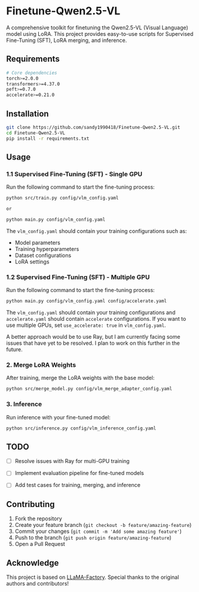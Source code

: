 # Finetune-Qwen2.5-VL

A comprehensive toolkit for finetuning the Qwen2.5-VL (Visual Language) model using LoRA. This project provides easy-to-use scripts for Supervised Fine-Tuning (SFT), LoRA merging, and inference.

## Requirements

```bash
# Core dependencies
torch>=2.0.0
transformers>=4.37.0
peft>=0.7.0
accelerate>=0.21.0
```

## Installation

```bash
git clone https://github.com/sandy1990418/Finetune-Qwen2.5-VL.git
cd Finetune-Qwen2.5-VL
pip install -r requirements.txt
```

## Usage

### 1.1 Supervised Fine-Tuning (SFT) - Single GPU

Run the following command to start the fine-tuning process:

```bash
python src/train.py config/vlm_config.yaml

or

python main.py config/vlm_config.yaml
```

The `vlm_config.yaml` should contain your training configurations such as:
- Model parameters
- Training hyperparameters
- Dataset configurations
- LoRA settings

### 1.2 Supervised Fine-Tuning (SFT) - Multiple GPU

Run the following command to start the fine-tuning process:

```bash
python main.py config/vlm_config.yaml config/accelerate.yaml
```

The `vlm_config.yaml` should contain your training configurations and  `accelerate.yaml` should contain `accelerate` configurations. If you want to use multiple GPUs, set `use_accelerate: true` in `vlm_config.yaml`.

A better approach would be to use Ray, but I am currently facing some issues that have yet to be resolved. I plan to work on this further in the future.

### 2. Merge LoRA Weights

After training, merge the LoRA weights with the base model:

```bash
python src/merge_model.py config/vlm_merge_adapter_config.yaml
```

### 3. Inference

Run inference with your fine-tuned model:

```bash
python src/inference.py config/vlm_inference_config.yaml
```

## TODO
- [ ] Resolve issues with Ray for multi-GPU training
- [ ] Implement evaluation pipeline for fine-tuned models  
- [ ] Add test cases for training, merging, and inference  


## Contributing

1. Fork the repository
2. Create your feature branch (`git checkout -b feature/amazing-feature`)
3. Commit your changes (`git commit -m 'Add some amazing feature'`)
4. Push to the branch (`git push origin feature/amazing-feature`)
5. Open a Pull Request

## Acknowledge
This project is based on [LLaMA-Factory](https://github.com/hiyouga/LLaMA-Factory/tree/main). Special thanks to the original authors and contributors!
